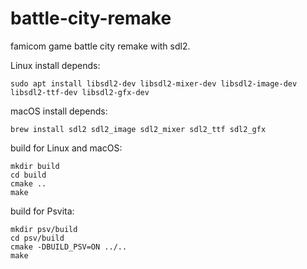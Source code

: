 # battle-city-remake
famicom game battle city remake with sdl2.

Linux install depends:
```
sudo apt install libsdl2-dev libsdl2-mixer-dev libsdl2-image-dev libsdl2-ttf-dev libsdl2-gfx-dev
```


macOS install depends:
```
brew install sdl2 sdl2_image sdl2_mixer sdl2_ttf sdl2_gfx
```


build for Linux and macOS:
```
mkdir build
cd build
cmake ..
make
```


build for Psvita:
```
mkdir psv/build
cd psv/build
cmake -DBUILD_PSV=ON ../..
make
```